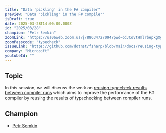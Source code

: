```yaml
---
title: "Data 'pickling' in the F# compiler"
preview: "Data 'pickling' in the F# compiler"
isDraft: true
date: 2025-03-28T14:00:00.000Z
id: "2025/03/28"
champion: "Petr Semkin"
zoomLink: "https://us06web.zoom.us/j/88634727094?pwd=odJCovtHmlrbepkgXgw57MbiE9qPPu.1"
zoomPasscode: "typecheck"
issueLink: "https://github.com/dotnet/fsharp/blob/main/docs/reusing-typechecking-results.md"
company: "Microsoft"
youtubeId: ""
---
```


## Topic

In this session, we will discuss the work on [reusing typecheck results between compiler runs](https://github.com/dotnet/fsharp/blob/main/docs/reusing-typechecking-results.md)
which aims to improve the performance of the F# compiler by reusing the results of typechecking between compiler runs.

## Champion

- [Petr Semkin](https://twitter.com/psfinaki)
